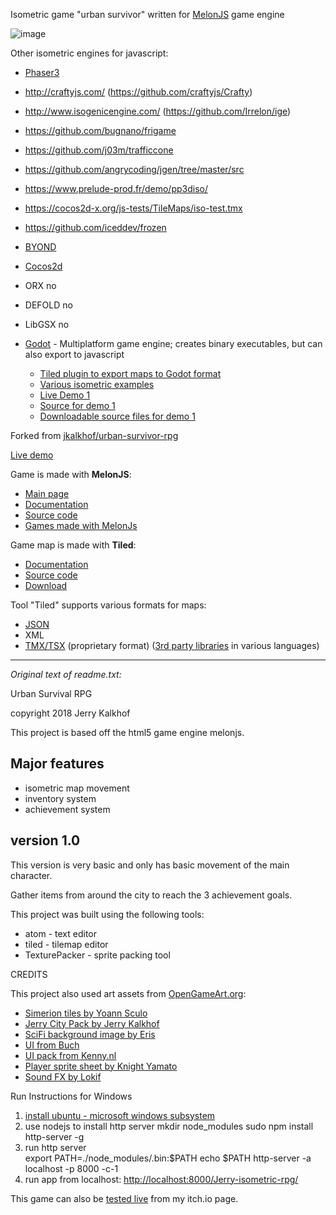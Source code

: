 Isometric game "urban survivor" written for [MelonJS](https://github.com/melonjs/melonJS) game engine

![image](https://user-images.githubusercontent.com/1620953/201612641-2b39645b-0e36-45a1-aca3-ff3b6bef131a.png)


Other isometric engines for javascript:
 - [Phaser3](https://github.com/photonstorm/phaser)
 - http://craftyjs.com/  (https://github.com/craftyjs/Crafty)
 - http://www.isogenicengine.com/ (https://github.com/Irrelon/ige)
 - https://github.com/bugnano/frigame
 - https://github.com/j03m/trafficcone
 - https://github.com/angrycoding/jgen/tree/master/src
 - https://www.prelude-prod.fr/demo/pp3diso/
 - https://cocos2d-x.org/js-tests/TileMaps/iso-test.tmx
 - https://github.com/iceddev/frozen
 - [BYOND](https://www.byond.com/developer/) 
 - [Cocos2d](http://cocos2d-x.org/js-tests/)
 - ORX  no
 - DEFOLD  no
 - LibGSX  no
 
 - [Godot](https://godotengine.org/) - Multiplatform game engine; creates binary executables, but can also export to javascript
     - [Tiled plugin to export maps to Godot format](https://github.com/mapeditor/tiled-to-godot-export)
     - [Various isometric examples](https://itch.io/games/free/made-with-godot/tag-isometric)
     - [Live Demo 1](https://godotengine.github.io/godot-demo-projects/2d/isometric/)
     - [Source for demo 1](https://github.com/godotengine/godot-demo-projects/tree/master/2d/isometric)
     - [Downloadable source files for demo 1](https://godotengine.org/asset-library/asset/112)


Forked from [jkalkhof/urban-survivor-rpg](https://github.com/jkalkhof/urban-survivor-rpg)

[Live demo](https://jumpjack.github.io/isometric-game-js-test/Jerry-isometric-rpg/index.html)

Game is made with **MelonJS**:

- [Main page](https://melonjs.org/)
- [Documentation](https://github.com/melonjs/melonJS)
- [Source code](https://github.com/melonjs/melonJS)
- [Games made with MelonJs](https://itch.io/games/made-with-melonjs)

Game map is made with **Tiled**:
- [Documentation](https://doc.mapeditor.org/en/stable/manual/introduction/)
- [Source code](https://github.com/bjorn/tiled)
- [Download](https://thorbjorn.itch.io/tiled?download)

Tool "Tiled" supports various formats for maps:
- [JSON](https://doc.mapeditor.org/en/stable/reference/json-map-format/)
- XML
- [TMX/TSX](https://doc.mapeditor.org/en/stable/reference/tmx-map-format/) (proprietary format) ([3rd party libraries](https://doc.mapeditor.org/en/stable/reference/support-for-tmx-maps/) in various languages)

------------------

_Original text of readme.txt:_

Urban Survival RPG

copyright 2018 Jerry Kalkhof

This project is based off the html5 game engine melonjs.

## Major features
- isometric map movement
- inventory system
- achievement system

## version 1.0
This version is very basic and only has basic movement of the main character.

Gather items from around the city to reach the 3 achievement goals.

This project was built using the following tools:
- atom - text editor
- tiled - tilemap editor
- TexturePacker - sprite packing tool

CREDITS


This project also used art assets from [OpenGameArt.org](https://opengameart.org):
- [Simerion tiles by Yoann Sculo](https://opengameart.org/content/simerion-tiles-and-images)
- [Jerry City Pack by Jerry Kalkhof](https://opengameart.org/content/jerrycitypack)	
- [SciFi background image by Eris](https://opengameart.org/content/sci-fi-platform-tiles)	
- [UI from Buch](https://opengameart.org/content/golden-ui-bigger-than-ever-edition)	
- [UI pack from Kenny.nl](https://opengameart.org/content/ui-pack)	
- [Player sprite sheet by Knight Yamato](https://www.deviantart.com/knightyamato/art/Blank-Sprite-Sheet-4-2-129192797)	
- [Sound FX by Lokif](https://opengameart.org/content/gui-sound-effects)
	
	
Run Instructions for Windows
1. [install ubuntu - microsoft windows subsystem](https://www.microsoft.com/en-us/p/ubuntu/9nblggh4msv6#activetab=pivot:overviewtab)	
2. use nodejs to install http server
	mkdir node_modules
	sudo npm install http-server -g
3. run http server		
	export PATH=./node_modules/.bin:$PATH
	echo $PATH
	http-server -a localhost -p 8000 -c-1	
4. run app from localhost: [http://localhost:8000/Jerry-isometric-rpg/](http://localhost:8000/Jerry-isometric-rpg/)
	
	
This game can also be [tested live](https://jerryartist.itch.io/urban-survivor) from my itch.io page.

